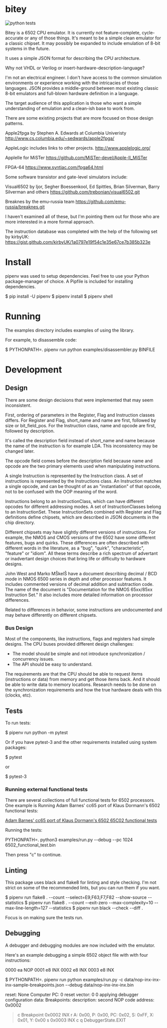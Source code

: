 # bitey #

![python tests](https://github.com/jgerrish/bitey/actions/workflows/python-package.yml/badge.svg)

Bitey is a 6502 CPU emulator.  It is currently not feature-complete,
cycle-accurate or any of those things.  It's meant to be a simple
clean emulator for a classic chipset.  It may possibly be expanded to
include emulation of 8-bit systems in the future.

It uses a simple JSON format for describing the CPU architecture.


Why not VHDL or Verilog or insert-hardware-description-language?

I'm not an electrical engineer.  I don't have access to the common
simulation environments or experience working with the intricacies of
those languages.  JSON provides a middle-ground between most existing
classic 8-bit emulators and full-blown hardware definition in a
language.

The target audience of this application is those who want a simple
understanding of emulation and a clean-ish base to work from.

There are some existing projects that are more focused on those design
patterns.

Apple2fpga by Stephen A. Edwards at Columbia Univeristy
http://www.cs.columbia.edu/~sedwards/apple2fpga/

AppleLogic includes links to other projects.
http://www.applelogic.org/

AppleIIe for MiSTer
https://github.com/MiSTer-devel/Apple-II_MiSTer

FPGA-64
https://www.syntiac.com/fpga64.html


Some software transistor and gate-level simulators include:

Visual6502 by Ijor, Segher Boessenkool, Ed Spittles, Brian Silverman,
Barry Silverman and others
https://github.com/trebonian/visual6502.git

Breaknes by the emu-russia team
https://github.com/emu-russia/breaknes.git


I haven't examined all of these, but I'm pointing them out for those
who are more interested in a more formal approach.

The instruction database was completed with the help of the following set by kirbyUK:
https://gist.github.com/kirbyUK/1a0797e19f54c1e35e67ce7b385b323e


# Install #

pipenv was used to setup dependencies.  Feel free to use your Python
package-manager of choice.  A Pipfile is included for installing
dependencies.


$ pip install -U pipenv
$ pipenv install
$ pipenv shell

# Running #

The examples directory includes examples of using the library.

For example, to disassemble code:

$ PYTHONPATH=. pipenv run python examples/disassembler.py BINFILE


# Development #

## Design ##

There are some design decisions that were implemented that may seem inconsistent.

First, ordering of parameters in the Register, Flag and Instruction
classes differs.  For Register and Flag, short_name and name are
first, followed by size or bit_field_pos.  For the Instruction class,
name and opcode are first, followed by description.

It's called the description field instead of short_name and name
because the name of the instruction is for example LDA.  This
inconsistency may be changed later.

The opcode field comes before the description field because name and
opcode are the two primary elements used when manipulating
instructions.

A single Instruction is represented by the Instruction class.  A set
of instructions is represented by the Instructions class.  An
Instruction matches a single opcode, and can be thought of as an
"instantiation" of that opcode, not to be confused with the OOP
meaning of the word.

Instructions belong to an InstructionClass, which can have different
opcodes for different addressing modes.  A set of InstructionClasses
belong to an InstructionSet.  These InstructionSets combined with
Register and Flag definitions define chipsets, which are described in
JSON documents in the chip directory.

Different chipsets may have slightly different versions of
instructions.  For example, the NMOS and CMOS versions of the 6502
have some different features, bugs and quirks.  These differences are
often described with different words in the literature, as a "bug",
"quirk", "characteristic", "feature" or "idiom".  All these terms
describe a rich spectrum of advertant or inadvertant design choices
that bring life or difficulty to hardware designs.

John West and Marko MŠkelŠ have a document describing decimal / BCD
mode in NMOS 6500 series in depth and other processor features.  It
includes commented versions of decimal addition and subtraction code.
The name of the document is "Documentation for the NMOS 65xx/85xx
Instruction Set."  It also includes more detailed information on
processor differences.

Related to differences in behavior, some instructions are undocumented
and may behave differently on different chipsets.


### Bus Design ###

Most of the components, like instructions, flags and registers had
simple designs.  The CPU buses provided different design challenges:

  * The model should be simple and not introduce synchronization /
    concurrency issues.
  * The API should be easy to understand.

The requirements are that the CPU should be able to request items
(instructions or data) from memory and get those items back.  And it
should be able to write data to memory locations.  Research needs to
be done on the synchronization requirements and how the true hardware
deals with this (clocks, etc).

## Tests ##

To run tests:

$ pipenv run python -m pytest

Or if you have pytest-3 and the other requirements installed using system packages:

$ pytest

or

$ pytest-3


### Running external functional tests ###

There are several collections of full functional tests for 6502
processors.  One example is Running Adam Barnes' cc65 port of Klaus
Dormann's 6502 functional tests:

[Adam Barnes' cc65 port of Klaus Dormann's 6502 65C02 functional tests](https://github.com/amb5l/6502_65C02_functional_tests.git)

Running the tests:

PYTHONPATH=. python3 examples/run.py --debug --pc 1024 6502_functional_test.bin

Then press "c" to continue.



## Linting ##

This package uses black and flake8 for linting and style checking.
I'm not strict on some of the recommended lints, but you can run them
if you want.

$ pipenv run flake8 . --count --select=E9,F63,F7,F82 --show-source --statistics
$ pipenv run flake8 . --count --exit-zero --max-complexity=10 --max-line-length=127 --statistics
$ pipenv run black --check --diff .

Focus is on making sure the tests run.


## Debugging ##

A debugger and debugging modules are now included with the emulator.

Here's an example debugging a simple 6502 object file with with four instructions:

0000  ea        NOP
0001  e8        INX
0002  e8        INX
0003  e8        INX


$ PYTHONPATH=. pipenv run python examples/run.py -c data/nop-inx-inx-inx-sample-breakpoints.json --debug data/nop-inx-inx-inx.bin

reset: None
Computer PC: 0
reset vector: 0 0
applying debugger configuration data:
  Breakpoints:
    description: second NOP code
    address: 0x0002

> c
Breakpoint
0x0002 INX
> r
A: 0x00, P: 0x00, PC: 0x02, S: 0xFF, X: 0x01, Y: 0x00
> s
0x0003 INX
> c
> q
DebuggerState.EXIT
